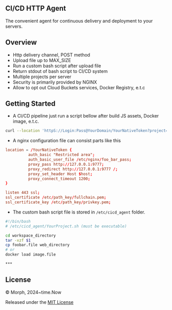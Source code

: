 ## CI/CD HTTP Agent
The convenient agent for continuous delivery and deployment to your servers.

## Overview

* Http delivery channel, POST method
* Upload file up to MAX_SIZE
* Run a custom bash script after upload file
* Return stdout of bash script to CI/CD system
* Multiple projects per server
* Security is primarily provided by NGINX
* Allow to opt out Cloud Buckets services, Docker Registry, e.t.c


## Getting Started

* A CI/CD pipeline just run a script bellow after build JS assets, Docker image, e.t.c.
  
```sh
curl --location 'httpS://Login:Pass@YourDomain/YourNativeToken?project=YourProject' --form 'file=@"pathToFileOnBuildServer/deployArchiveFileName"'
```

*  A nginx configuration file can consist parts like this
  
  ```conf
  location = /YourNativeToken {
            auth_basic "Restricted area";
            auth_basic_user_file /etc/nginx/foo_bar_pass;
            proxy_pass http://127.0.0.1:9777;
            proxy_redirect http://127.0.0.1:9777 /;
            proxy_set_header Host $host;
            proxy_connect_timeout 1200;
 }

 listen 443 ssl;
 ssl_certificate /etc/path_key/fullchain.pem;
 ssl_certificate_key /etc/path_key/privkey.pem;

  ```
* The custom bash script file is stored in ```/etc/cicd_agent``` folder.
```sh
#!/bin/bash
# /etc/cicd_agent/YourProject.sh (must be executable)

cd workspace_directory
tar -xzf $1
cp foobar.file web_directory
# or
docker load image.file

***

```

## License

© Morph, 2024~time.Now

Released under the [MIT License](https://github.com/go-gorm/gorm/blob/master/LICENSE)
